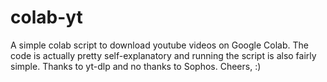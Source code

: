 # colab-yt
A simple colab script to download youtube videos on Google Colab. The code is actually pretty self-explanatory and running the script is also fairly simple. Thanks to yt-dlp and no thanks to Sophos. Cheers, :)
